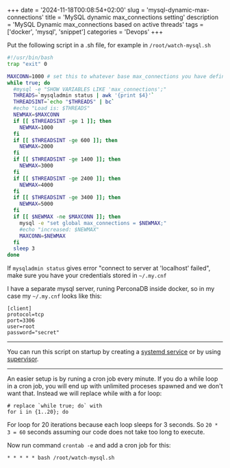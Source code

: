 +++
date = '2024-11-18T00:08:54+02:00'
slug = 'mysql-dynamic-max-connections'
title = 'MySQL dynamic max_connections setting'
description = 'MySQL Dynamic max_connections based on active threads'
tags = ['docker', 'mysql', 'snippet']
categories = 'Devops'
+++

Put the following script in a .sh file, for example in `/root/watch-mysql.sh`

```bash
#!/usr/bin/bash
trap "exit" 0

MAXCONN=1000 # set this to whatever base max_connections you have defined in your my.conf setting
while true; do
  #mysql -e "SHOW VARIABLES LIKE 'max_connections';"
  THREADS=`mysqladmin status | awk '{print $4}'`
  THREADSINT=`echo "$THREADS" | bc`
  #echo "Load is: $THREADS"
  NEWMAX=$MAXCONN
  if [[ $THREADSINT -ge 1 ]]; then
    NEWMAX=1000
  fi
  if [[ $THREADSINT -ge 600 ]]; then
    NEWMAX=2000
  fi
  if [[ $THREADSINT -ge 1400 ]]; then
    NEWMAX=3000
  fi
  if [[ $THREADSINT -ge 2400 ]]; then
    NEWMAX=4000
  fi
  if [[ $THREADSINT -ge 3400 ]]; then
    NEWMAX=5000
  fi
  if [[ $NEWMAX -ne $MAXCONN ]]; then
    mysql -e "set global max_connections = $NEWMAX;"
    #echo "increased: $NEWMAX"
    MAXCONN=$NEWMAX
  fi
  sleep 3
done
```

If `mysqladmin status` gives error "connect to server at 'localhost' failed", make sure you have your credentials stored in `~/.my.cnf`

I have a separate mysql server, runing PerconaDB inside docker, so in my case my `~/.my.cnf` looks like this:
```
[client]
protocol=tcp
port=3306
user=root
password="secret"
```

---

You can run this script on startup by creating a [systemd service](https://linuxconfig.org/how-to-run-script-on-startup-on-ubuntu-20-04-focal-fossa-server-desktop) or by using [supervisor](https://www.digitalocean.com/community/tutorials/how-to-install-and-manage-supervisor-on-ubuntu-and-debian-vps).

---

An easier setup is by runing a cron job every minute. If you do a while loop in a cron job, you will end up with unlimited proceses spawned and we don't want that. Instead we will replace while with a for loop:
```
# replace `while true; do` with
for i in {1..20}; do
```
For loop for 20 iterations because each loop sleeps for 3 seconds. So `20 * 3 = 60` seconds assuming our code does not take too long to execute.

Now run command `crontab -e` and add a cron job for this:
```
* * * * * bash /root/watch-mysql.sh
```
